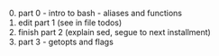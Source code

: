 0. part 0 - intro to bash - aliases and functions
1. edit part 1 (see in file todos)
2. finish part 2 (explain sed, segue to next installment)
3. part 3 - getopts and flags